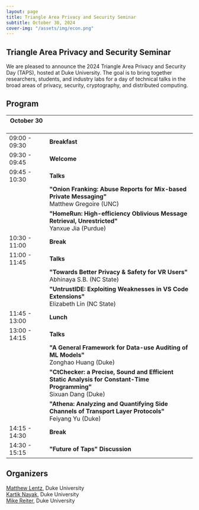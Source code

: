 ```yaml
---
layout: page
title: Triangle Area Privacy and Security Seminar
subtitle: October 30, 2024
cover-img: "/assets/img/econ.png"
---
```


## Triangle Area Privacy and Security Seminar

We are pleased to announce the 2024 Triangle Area Privacy and Security Day (TAPS), hosted at Duke University. The goal is to bring together researchers, students, and industry labs for a day of technical talks in the broad areas of privacy, security, cryptography, and distributed computing.


## Program

| October 30 &nbsp; &nbsp; &nbsp; &nbsp; &nbsp; | |
| ----- | ----- |
| 09:00 - 09:30 | **Breakfast** |
| 09:30 - 09:45 | **Welcome** |
| 09:45 - 10:30 | **Talks** |
| | **"Onion Franking: Abuse Reports for Mix-based Private Messaging"**<br>Matthew Gregoire (UNC) |
| | **"HomeRun: High-efficiency Oblivious Message Retrieval, Unrestricted"**<br>Yanxue Jia (Purdue) |
| 10:30 - 11:00 | **Break** | 
| 11:00 - 11:45 | **Talks** |
| | **"Towards Better Privacy & Safety for VR Users"**<br>Abhinaya S.B. (NC State) |
| | **"UntrustIDE: Exploiting Weaknesses in VS Code Extensions"**<br>Elizabeth Lin (NC State) |
| 11:45 - 13:00 | **Lunch** | 
| 13:00 - 14:15 | **Talks** | 
| | **"A General Framework for Data-use Auditing of ML Models"**<br>Zonghao Huang (Duke) |
| | **"CtChecker: a Precise, Sound and Efficient Static Analysis for Constant-Time Programming"**<br>Sixuan Dang (Duke) |
| | **"Athena: Analyzing and Quantifying Side Channels of Transport Layer Protocols"**<br>Feiyang Yu (Duke) |
| 14:15 - 14:30 | **Break** | 
| 14:30 - 15:15 | **"Future of Taps" Discussion** | 


## Organizers

[Matthew Lentz](https://users.cs.duke.edu/~mlentz/), Duke University\
[Kartik Nayak](https://users.cs.duke.edu/~kartik/), Duke University\
[Mike Reiter](https://reitermk.github.io/), Duke University
